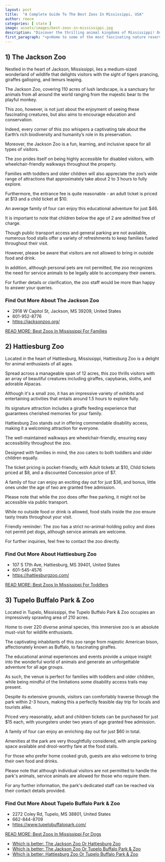 ```yaml
---
layout: post
title:  "A Complete Guide To The Best Zoos In Mississippi, USA"
author: reece
categories: [ state ]
image: assets/images/best-zoos-in-mississippi.jpg
description: "Discover the thrilling animal kingdoms of Mississippi! Our article delves into the state's top-rated zoos, highlighting unique exhibits, wildlife conservation efforts, and educational opportunities for all ages. Explore Mississippi’s best zoos with us!"
first_paragraph: "<p>Home to some of the most fascinating nature reserves and wildlife parks in America, Mississippi is a real treat for animal lovers and adventure seekers alike.</p><p>There’s something inherently magical about getting an up-close and personal encounter with rare and exotic wildlife in their beautifully designed natural habitats.</p><p>In this article, we will embark on a virtual journey across the Magnolia State, visiting its top-rated zoos.</p><p>From the playful dolphins of the Gulf Coast to the majestic African elephants of Jackson, these remarkable zoos in Mississippi offer unforgettable experiences and are a haven for many endangered and rehabilitated species.</p><p>So whether you are an animal enthusiast, a passionate conservationist, or simply looking for family-friendly fun, these zoos in Mississippi have so much to offer.</p>"
---
```




## 1) The Jackson Zoo 

Nestled in the heart of Jackson, Mississippi, lies a medium-sized wonderland of wildlife that delights visitors with the sight of tigers prancing, giraffes galloping, and lemurs leaping. 

The Jackson Zoo, covering 110 acres of lush landscape, is a sanctuary for animals from all around the world ranging from the majestic bear to the playful monkey. 

This zoo, however, is not just about the enjoyment of seeing these fascinating creatures, but also aims to encourage education and conservation. 

Indeed, every corner of this zoo whispers a captivating tale about the Earth’s rich biodiversity and humanity’s role in its preservation.

Moreover, the Jackson Zoo is a fun, learning, and inclusive space for all types of visitors. 

The zoo prides itself on being highly accessible for disabled visitors, with wheelchair-friendly walkways throughout the property. 

Families with toddlers and older children will also appreciate the zoo’s wide range of attractions that approximately take about 2 to 3 hours to fully explore. 

Furthermore, the entrance fee is quite reasonable - an adult ticket is priced at $13 and a child ticket at $10. 

An average family of four can enjoy this educational adventure for just $46. 

It is important to note that children below the age of 2 are admitted free of charge. 

Though public transport access and general parking are not available, numerous food stalls offer a variety of refreshments to keep families fueled throughout their visit. 

However, please be aware that visitors are not allowed to bring in outside food and drink. 

In addition, although personal pets are not permitted, the zoo recognizes the need for service animals to be legally able to accompany their owners. 

For further details or clarification, the zoo staff would be more than happy to answer your queries.

<div class="find-out-more" markdown="1">

### Find Out More About The Jackson Zoo

- 2918 W Capitol St, Jackson, MS 39209, United States
- 601-952-8776
- https://jacksonzoo.org/


</div>



<a href="/best-zoo-in-mississippi-for-families">READ MORE: Best Zoos In Mississippi For Families</a>



## 2) Hattiesburg Zoo 

Located in the heart of Hattiesburg, Mississippi, Hattiesburg Zoo is a delight for animal enthusiasts of all ages. 

Spread across a manageable span of 12 acres, this zoo thrills visitors with an array of beautiful creatures including giraffes, capybaras, sloths, and adorable Alpacas. 

Although it's a small zoo, it has an impressive variety of exhibits and entertaining activities that entails around 1.5 hours to explore fully. 

Its signature attraction includes a giraffe feeding experience that guarantees cherished memories for your family.

Hattiesburg Zoo stands out in offering commendable disability access, making it a welcoming attraction for everyone. 

The well-maintained walkways are wheelchair-friendly, ensuring easy accessibility throughout the zoo. 

Designed with families in mind, the zoo caters to both toddlers and older children equally. 

The ticket pricing is pocket-friendly, with Adult tickets at $10, Child tickets priced at $8, and a discounted Concession price of $7. 

A family of four can enjoy an exciting day out for just $36, and bonus, little ones under the age of two are granted free admission. 

Please note that while the zoo does offer free parking, it might not be accessible via public transport. 

While no outside food or drink is allowed, food stalls inside the zoo ensure tasty treats throughout your visit. 

Friendly reminder: The zoo has a strict no-animal-holding policy and does not permit pet dogs, although service animals are welcome. 

For further inquiries, feel free to contact the zoo directly.

<div class="find-out-more" markdown="1">

### Find Out More About Hattiesburg Zoo

- 107 S 17th Ave, Hattiesburg, MS 39401, United States
- 601-545-4576
- https://hattiesburgzoo.com/


</div>



<a href="/best-zoo-in-mississippi-for-toddlers">READ MORE: Best Zoos In Mississippi For Toddlers</a>



## 3) Tupelo Buffalo Park & Zoo 

Located in Tupelo, Mississippi, the Tupelo Buffalo Park & Zoo occupies an impressively sprawling area of 210 acres. 

Home to over 220 diverse animal species, this immersive zoo is an absolute must-visit for wildlife enthusiasts. 

The captivating inhabitants of this zoo range from majestic American bison, affectionately known as Buffalo, to fascinating giraffes. 

The educational animal experiences and events provide a unique insight into the wonderful world of animals and generate an unforgettable adventure for all age groups. 

As such, the venue is perfect for families with toddlers and older children, while being mindful of the limitations some disability access trails may present.

Despite its extensive grounds, visitors can comfortably traverse through the park within 2-3 hours, making this a perfectly feasible day trip for locals and tourists alike. 

Priced very reasonably, adult and children tickets can be purchased for just $15 each, with youngsters under two years of age granted free admission. 

A family of four can enjoy an enriching day out for just $60 in total. 

Amenities at the park are very thoughtfully considered, with ample parking space available and drool-worthy fare at the food stalls. 

For those who prefer home cooked grub, guests are also welcome to bring their own food and drinks. 

Please note that although individual visitors are not permitted to handle the park's animals, service animals are allowed for those who require them. 

For any further information, the park's dedicated staff can be reached via their contact details provided.

<div class="find-out-more" markdown="1">

### Find Out More About Tupelo Buffalo Park & Zoo

- 2272 Coley Rd, Tupelo, MS 38801, United States
- 662-844-8709
- https://www.tupelobuffalopark.com/


</div>



<a href="/best-zoo-in-mississippi-for-dogs">READ MORE: Best Zoos In Mississippi For Dogs</a>



* <a href="/the-jackson-zoo-vs-hattiesburg-zoo">Which is better: The Jackson Zoo Or Hattiesburg Zoo</a>
* <a href="/the-jackson-zoo-vs-tupelo-buffalo-park-zoo">Which is better: The Jackson Zoo Or Tupelo Buffalo Park & Zoo</a>
* <a href="/hattiesburg-zoo-vs-tupelo-buffalo-park-zoo">Which is better: Hattiesburg Zoo Or Tupelo Buffalo Park & Zoo</a>

